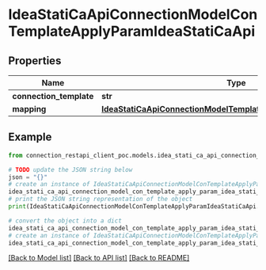 # IdeaStatiCaApiConnectionModelConTemplateApplyParamIdeaStatiCaApi


## Properties

Name | Type | Description | Notes
------------ | ------------- | ------------- | -------------
**connection_template** | **str** |  | [optional] 
**mapping** | [**IdeaStatiCaApiConnectionModelTemplateConversionsIdeaStatiCaApi**](IdeaStatiCaApiConnectionModelTemplateConversionsIdeaStatiCaApi.md) |  | [optional] 

## Example

```python
from connection_restapi_client_poc.models.idea_stati_ca_api_connection_model_con_template_apply_param_idea_stati_ca_api import IdeaStatiCaApiConnectionModelConTemplateApplyParamIdeaStatiCaApi

# TODO update the JSON string below
json = "{}"
# create an instance of IdeaStatiCaApiConnectionModelConTemplateApplyParamIdeaStatiCaApi from a JSON string
idea_stati_ca_api_connection_model_con_template_apply_param_idea_stati_ca_api_instance = IdeaStatiCaApiConnectionModelConTemplateApplyParamIdeaStatiCaApi.from_json(json)
# print the JSON string representation of the object
print(IdeaStatiCaApiConnectionModelConTemplateApplyParamIdeaStatiCaApi.to_json())

# convert the object into a dict
idea_stati_ca_api_connection_model_con_template_apply_param_idea_stati_ca_api_dict = idea_stati_ca_api_connection_model_con_template_apply_param_idea_stati_ca_api_instance.to_dict()
# create an instance of IdeaStatiCaApiConnectionModelConTemplateApplyParamIdeaStatiCaApi from a dict
idea_stati_ca_api_connection_model_con_template_apply_param_idea_stati_ca_api_from_dict = IdeaStatiCaApiConnectionModelConTemplateApplyParamIdeaStatiCaApi.from_dict(idea_stati_ca_api_connection_model_con_template_apply_param_idea_stati_ca_api_dict)
```
[[Back to Model list]](../README.md#documentation-for-models) [[Back to API list]](../README.md#documentation-for-api-endpoints) [[Back to README]](../README.md)


